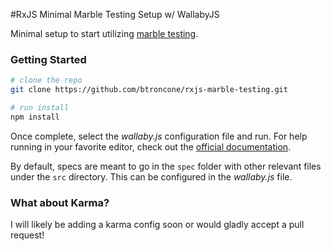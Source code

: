 #RxJS Minimal Marble Testing Setup w/ WallabyJS

Minimal setup to start utilizing [marble testing](https://github.com/ReactiveX/rxjs/blob/master/doc/writing-marble-tests.md).

### Getting Started

```bash
# clone the repo
git clone https://github.com/btroncone/rxjs-marble-testing.git

# run install
npm install
```

Once complete, select the *wallaby.js* configuration file and run. For help running in your favorite editor,
check out the [official documentation](https://wallabyjs.com/docs/index.html).

By default, specs are meant to go in the `spec` folder with other relevant files under the `src` directory.
This can be configured in the *wallaby.js* file.

### What about Karma?
I will likely be adding a karma config soon or would gladly accept a pull request!